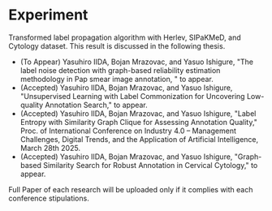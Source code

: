 # Experiment
Transformed label propagation algorithm with Herlev, SIPaKMeD, and Cytology dataset.
This result is discussed in the following thesis.

- (To Appear) Yasuhiro IIDA, Bojan Mrazovac, and Yasuo Ishigure, "The label noise detection with graph-based reliability estimation methodology in Pap smear image annotation, " to appear.
- (Accepted) Yasuhiro IIDA, Bojan Mrazovac, and Yasuo Ishigure, "Unsupervised Learning with Label Commonization for Uncovering Low-quality Annotation Search," to appear.
- (Accepted) Yasuhiro IIDA, Bojan Mrazovac, and Yasuo Ishigure, "Label Entropy with Similarity Graph Clique for Assessing Annotation Quality,"
     Proc. of International Conference on Industry 4.0 – Management Challenges, Digital Trends, and the Application of Artificial Intelligence, March 28th 2025.
- (Accepted) Yasuhiro IIDA, Bojan Mrazovac, and Yasuo Ishigure, "Graph-based Similarity Search for Robust Annotation in Cervical Cytology," to appear.
  
Full Paper of each research will be uploaded only if it complies with each conference stipulations.
